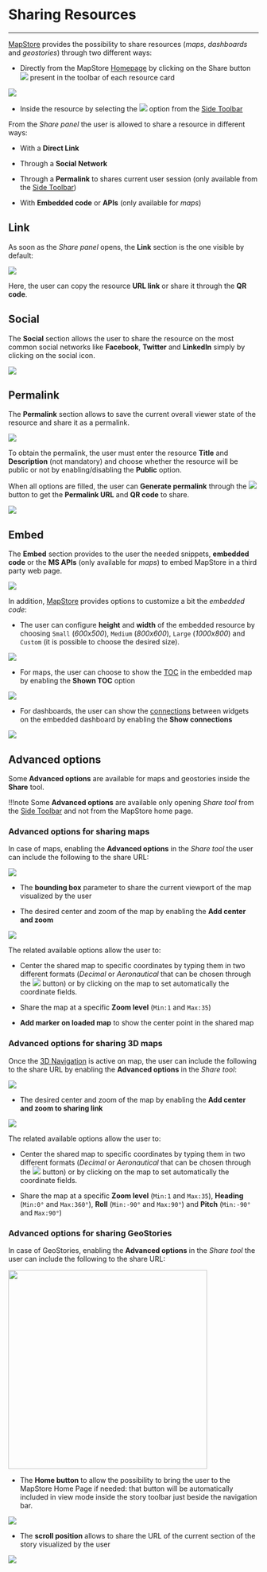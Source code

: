 # Sharing Resources

*******************

[MapStore](https://mapstore.geosolutionsgroup.com/mapstore/#/) provides the possibility to share resources (*maps*, *dashboards* and *geostories*) through two different ways:

* Directly from the MapStore [Homepage](home-page.md#home-page) by clicking on the Share button <img src="../img/button/share.jpg" class="ms-docbutton"/> present in the toolbar of each resource card

<img src="../img/share/share_cards.jpg" class="ms-docimage"  style="max-width:400px;"/>

* Inside the resource by selecting the <img src="../img/button/share-button-bm.jpg" class="ms-docbutton" style="max-height:25px;"/> option from the [Side Toolbar](mapstore-toolbars.md#side-toolbar)

From the *Share panel* the user is allowed to share a resource in different ways:

* With a **Direct Link**

* Through a **Social Network**

* Through a **Permalink** to shares current user session (only available from the [Side Toolbar](mapstore-toolbars.md#side-toolbar))

* With **Embedded code** or **APIs** (only available for *maps*)

## Link

As soon as the *Share panel* opens, the **Link** section is the one visible by default:

<img src="../img/share/share_window.jpg" class="ms-docimage"  style="max-width:400px;"/>

Here, the user can copy the resource **URL link** or share it through the **QR code**.

## Social

The **Social** section allows the user to share the resource on the most common social networks like **Facebook**, **Twitter** and **LinkedIn** simply by clicking on the social icon.

<img src="../img/share/social.jpg" class="ms-docimage"  style="max-width:400px;"/>

## Permalink

The **Permalink** section allows to save the current overall viewer state of the resource and share it as a permalink.

<img src="../img/share/permalink.jpg" class="ms-docimage"  style="max-width:400px;"/>

To obtain the permalink, the user must enter the resource **Title** and **Description** (not mandatory) and choose whether the resource will be public or not by enabling/disabling the **Public** option.

When all options are filled, the user can **Generate permalink** through the <img src="../img/button/generate_permalink.jpg" class="ms-docbutton"/> button to get the **Permalink URL** and **QR code** to share.

<img src="../img/share/permalink_generated.jpg" class="ms-docimage"  style="max-width:400px;"/>

## Embed

The **Embed** section provides to the user the needed snippets, **embedded code** or the **MS APIs** (only available for *maps*) to embed MapStore in a third party web page.

<img src="../img/share/embed.jpg" class="ms-docimage"  style="max-width:400px;"/>

In addition, [MapStore](https://mapstore.geosolutionsgroup.com/mapstore/#/) provides options to customize a bit the *embedded code*:

* The user can configure **height** and **width** of the embedded resource by choosing `Small` (*600x500*), `Medium` (*800x600*), `Large` (*1000x800*) and `Custom` (it is possible to choose the desired size).

<img src="../img/share/embed_maps_size.jpg" class="ms-docimage"  style="max-width:400px;"/>

* For maps, the user can choose to show the [TOC](toc.md#table-of-contents) in the embedded map by enabling the **Shown TOC** option

<img src="../img/share/embed_maps_toc.jpg" class="ms-docimage"  style="max-width:400px;"/>

* For dashboards, the user can show the [connections](connecting-widgets.md#connecting-widgets) between widgets on the embedded dashboard by enabling the **Show connections**

<img src="../img/share/embed-dash.jpg" class="ms-docimage"  style="max-width:400px;"/>

## Advanced options

Some **Advanced options** are available for maps and geostories inside the **Share** tool.

!!!note
    Some **Advanced options** are available only opening *Share tool* from the [Side Toolbar](mapstore-toolbars.md#side-toolbar) and not from the MapStore home page.

### Advanced options for sharing maps

In case of maps, enabling the **Advanced options** in the *Share tool* the user can include the following to the share URL:

<img src="../img/share/share_window_map_options.jpg" class="ms-docimage"  style="max-width:400px;"/>

* The **bounding box** parameter to share the current viewport of the map visualized by the user

* The desired center and zoom of the map by enabling the **Add center and zoom**

<img src="../img/share/share_window_center_zoom.jpg" class="ms-docimage"  style="max-width:400px;"/>

The related available options allow the user to:

* Center the shared map to specific coordinates by typing them in two different formats (*Decimal* or *Aeronautical* that can be chosen through the <img src="../img/button/change-search-tool.jpg" class="ms-docbutton"/> button) or by clicking on the map to set automatically the coordinate fields.

* Share the map at a specific **Zoom level** (`Min:1` and `Max:35`)

* **Add marker on loaded map** to show the center point in the shared map

### Advanced options for sharing 3D maps

Once the [3D Navigation](navigation-toolbar.md#3d-navigation) is active on map, the user can include the following to the share URL by enabling the **Advanced options** in the *Share tool*:

<img src="../img/share/share_window_3d_map_options.jpg" class="ms-docimage"  style="max-width:400px;"/>

* The desired center and zoom of the map by enabling the **Add center and zoom to sharing link**

<img src="../img/share/share_3d_map.jpg" class="ms-docimage"  style="max-width:400px;"/>

The related available options allow the user to:

* Center the shared map to specific coordinates by typing them in two different formats (*Decimal* or *Aeronautical* that can be chosen through the <img src="../img/button/change-search-tool.jpg" class="ms-docbutton"/> button) or by clicking on the map to set automatically the coordinate fields.

* Share the map at a specific **Zoom level** (`Min:1` and `Max:35`), **Heading** (`Min:0°` and `Max:360°`), **Roll** (`Min:-90°` and `Max:90°`) and **Pitch** (`Min:-90°` and `Max:90°`)

### Advanced options for sharing GeoStories

In case of GeoStories, enabling the **Advanced options** in the *Share tool* the user can include the following to the share URL:

<img src="../img/share/share_options.jpg" class="ms-docimage" width="400px"/>

* The **Home button** to allow the possibility to bring the user to the MapStore Home Page if needed: that button will be automatically included in view mode inside the story toolbar just beside the navigation bar.

<img src="../img/exploring-stories/share-page.jpg" class="ms-docimage"/>

* The **scroll position** allows to share the URL of the current section of the story visualized by the user

<img src="../img/exploring-stories/share_section.jpg" class="ms-docimage"/>
